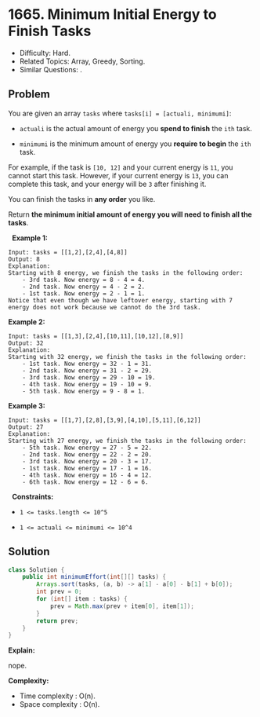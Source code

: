 # 1665. Minimum Initial Energy to Finish Tasks

- Difficulty: Hard.
- Related Topics: Array, Greedy, Sorting.
- Similar Questions: .

## Problem

You are given an array ```tasks``` where ```tasks[i] = [actuali, minimumi]```:


	
- ```actuali``` is the actual amount of energy you **spend to finish** the ```ith``` task.
	
- ```minimumi``` is the minimum amount of energy you **require to begin** the ```ith``` task.


For example, if the task is ```[10, 12]``` and your current energy is ```11```, you cannot start this task. However, if your current energy is ```13```, you can complete this task, and your energy will be ```3``` after finishing it.

You can finish the tasks in **any order** you like.

Return **the **minimum** initial amount of energy you will need** **to finish all the tasks**.

 
**Example 1:**

```
Input: tasks = [[1,2],[2,4],[4,8]]
Output: 8
Explanation:
Starting with 8 energy, we finish the tasks in the following order:
    - 3rd task. Now energy = 8 - 4 = 4.
    - 2nd task. Now energy = 4 - 2 = 2.
    - 1st task. Now energy = 2 - 1 = 1.
Notice that even though we have leftover energy, starting with 7 energy does not work because we cannot do the 3rd task.
```

**Example 2:**

```
Input: tasks = [[1,3],[2,4],[10,11],[10,12],[8,9]]
Output: 32
Explanation:
Starting with 32 energy, we finish the tasks in the following order:
    - 1st task. Now energy = 32 - 1 = 31.
    - 2nd task. Now energy = 31 - 2 = 29.
    - 3rd task. Now energy = 29 - 10 = 19.
    - 4th task. Now energy = 19 - 10 = 9.
    - 5th task. Now energy = 9 - 8 = 1.
```

**Example 3:**

```
Input: tasks = [[1,7],[2,8],[3,9],[4,10],[5,11],[6,12]]
Output: 27
Explanation:
Starting with 27 energy, we finish the tasks in the following order:
    - 5th task. Now energy = 27 - 5 = 22.
    - 2nd task. Now energy = 22 - 2 = 20.
    - 3rd task. Now energy = 20 - 3 = 17.
    - 1st task. Now energy = 17 - 1 = 16.
    - 4th task. Now energy = 16 - 4 = 12.
    - 6th task. Now energy = 12 - 6 = 6.
```

 
**Constraints:**


	
- ```1 <= tasks.length <= 10^5```
	
- ```1 <= actual​i <= minimumi <= 10^4```



## Solution

```java
class Solution {
    public int minimumEffort(int[][] tasks) {
        Arrays.sort(tasks, (a, b) -> a[1] - a[0] - b[1] + b[0]);
        int prev = 0;
        for (int[] item : tasks) {
            prev = Math.max(prev + item[0], item[1]);
        }
        return prev;
    }
}
```

**Explain:**

nope.

**Complexity:**

* Time complexity : O(n).
* Space complexity : O(n).
